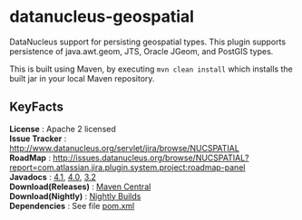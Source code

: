 datanucleus-geospatial
======================

DataNucleus support for persisting geospatial types. 
This plugin supports persistence of java.awt.geom, JTS, Oracle JGeom, and PostGIS types.

This is built using Maven, by executing `mvn clean install` which installs the built jar in your local Maven repository.


KeyFacts
--------
__License__ : Apache 2 licensed  
__Issue Tracker__ : http://www.datanucleus.org/servlet/jira/browse/NUCSPATIAL  
__RoadMap__ : http://issues.datanucleus.org/browse/NUCSPATIAL?report=com.atlassian.jira.plugin.system.project:roadmap-panel  
__Javadocs__ : [4.1](http://www.datanucleus.org/javadocs/store.types.geospatial/4.1/), [4.0](http://www.datanucleus.org/javadocs/store.types.geospatial/4.0/), [3.2](http://www.datanucleus.org/javadocs/store.types.geospatial/3.2/)  
__Download(Releases)__ : [Maven Central](http://central.maven.org/maven2/org/datanucleus/datanucleus-geospatial)  
__Download(Nightly)__ : [Nightly Builds](http://www.datanucleus.org/downloads/maven2-nightly/org/datanucleus/datanucleus-geospatial)  
__Dependencies__ : See file [pom.xml](pom.xml)  
